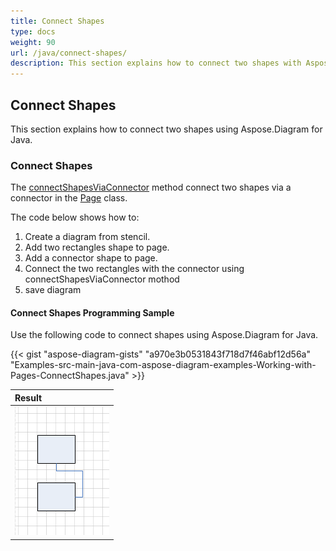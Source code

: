 ```yaml
---
title: Connect Shapes
type: docs
weight: 90
url: /java/connect-shapes/
description: This section explains how to connect two shapes with Aspose.Diagram for Java.
---
```


## **Connect Shapes**
This section explains how to connect two shapes using Aspose.Diagram for Java.
### **Connect Shapes**
The [connectShapesViaConnector](https://apireference.aspose.com/diagram/java/com.aspose.diagram/page#connectShapesViaConnector(long,%20int,%20long,%20int,%20long)) method connect two shapes via a connector in the [Page](https://apireference.aspose.com/diagram/java/com.aspose.diagram/Page) class.

The code below shows how to:

1. Create a diagram from stencil.
1. Add two rectangles shape to page.
1. Add a connector shape to page.
1. Connect the two rectangles with the connector using connectShapesViaConnector mothod
1. save diagram
#### **Connect Shapes Programming Sample**
Use the following code to connect shapes using Aspose.Diagram for Java.

{{< gist "aspose-diagram-gists" "a970e3b0531843f718d7f46abf12d56a" "Examples-src-main-java-com-aspose-diagram-examples-Working-with-Pages-ConnectShapes.java" >}}

|**Result**|
| :- |
|![ConnectShapes_out.vsdx](ConnectShapes.png)|